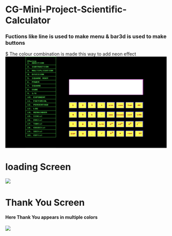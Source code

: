 # CG-Mini-Project-Scientific-Calculator
### Fuctions like line is used to make menu & bar3d is used to make buttons
$ The colour combination is made this way to add neon effect
<br>
<img src="Cg mini project.jpeg"> 
# loading Screen
<img src = "Loading Screen.jpeg">

# Thank You Screen
#### Here Thank You appears in multiple colors

<img src = "Thankyou.jpeg">
